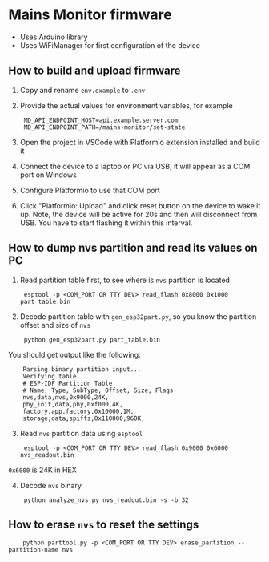 # Mains Monitor firmware

* Uses Arduino library
* Uses WiFiManager for first configuration of the device

## How to build and upload firmware

1. Copy and rename ``env.example`` to ``.env``
1. Provide the actual values for environment variables, for example

        MD_API_ENDPOINT_HOST=api.example.server.com
        MD_API_ENDPOINT_PATH=/mains-monitor/set-state
1. Open the project in VSCode with Platformio extension installed and build it
1. Connect the device to a laptop or PC via USB, it will appear as a COM port on Windows
1. Configure Platformio to use that COM port
1. Click "Platformio: Upload" and click reset button on the device to wake it up. Note, the device will be active for 20s and then will disconnect from USB. You have to start flashing it within this interval.

## How to dump nvs partition and read its values on PC

1. Read partition table first, to see where is ``nvs`` partition is located

        esptool -p <COM_PORT OR TTY DEV> read_flash 0x8000 0x1000 part_table.bin

2. Decode partition table with ``gen_esp32part.py``, so you know the partition offset and size of ``nvs``

        python gen_esp32part.py part_table.bin

You should get output like the following:

        Parsing binary partition input...
        Verifying table...
        # ESP-IDF Partition Table
        # Name, Type, SubType, Offset, Size, Flags
        nvs,data,nvs,0x9000,24K,
        phy_init,data,phy,0xf000,4K,
        factory,app,factory,0x10000,1M,
        storage,data,spiffs,0x110000,960K,

3. Read ``nvs`` partition data using ``esptool``

        esptool -p <COM_PORT OR TTY DEV> read_flash 0x9000 0x6000 nvs_readout.bin


``0x6000`` is 24K in HEX

4. Decode ``nvs`` binary

        python analyze_nvs.py nvs_readout.bin -s -b 32

## How to erase ``nvs`` to reset the settings

        python parttool.py -p <COM_PORT OR TTY DEV> erase_partition --partition-name nvs
